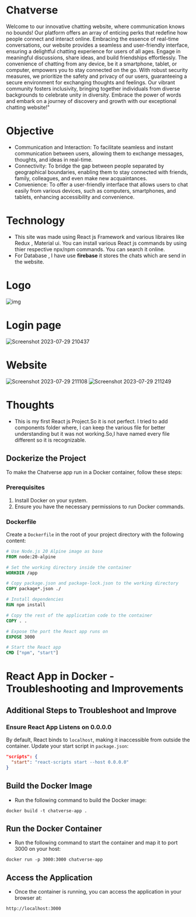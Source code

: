 # Chatverse
Welcome to our innovative chatting website, where communication knows no bounds! Our 
platform offers an array of enticing perks that redefine how people connect and interact 
online. Embracing the essence of real-time conversations, our website provides a seamless 
and user-friendly interface, ensuring a delightful chatting experience for users of all ages. 
Engage in meaningful discussions, share ideas, and build friendships effortlessly. The 
convenience of chatting from any device, be it a smartphone, tablet, or computer, empowers 
you to stay connected on the go. With robust security measures, we prioritize the safety and 
privacy of our users, guaranteeing a secure environment for exchanging thoughts and 
feelings. Our vibrant community fosters inclusivity, bringing together individuals from 
diverse backgrounds to celebrate unity in diversity. Embrace the power of words and embark 
on a journey of discovery and growth with our exceptional chatting website!"

# Objective
* Communication and Interaction: To facilitate seamless and instant communication between users,
  allowing them to exchange messages, thoughts, and ideas in real-time.
* Connectivity: To bridge the gap between people separated by geographical boundaries,
  enabling them to stay connected with friends, family, colleagues, and even make new acquaintances.
* Convenience: To offer a user-friendly interface that allows users to chat easily from various devices,
  such as computers, smartphones, and tablets, enhancing accessibility and convenience.

# Technology
* This site was made using React js Framework and various libraires like Redux , Material ui.
  You can install various React js commands by using thier respective npx/npm commands.
  You can search it online.
* For Database , I have use **firebase** it stores the chats which are send in the website.

# Logo 
![img](https://github.com/AkarshanGupta/chat/assets/115368981/87966dde-0292-45c0-bf28-97bb87636141)

# Login page
![Screenshot 2023-07-29 210437](https://github.com/AkarshanGupta/chat/assets/115368981/dd8747f4-6047-484e-afd8-24f7bcda51f5)

# Website 
![Screenshot 2023-07-29 211108](https://github.com/AkarshanGupta/chat/assets/115368981/1d30e906-f27e-4468-ad6b-c54e4e6c6b09)
![Screenshot 2023-07-29 211249](https://github.com/AkarshanGupta/chat/assets/115368981/9338ef79-3b36-45aa-bdac-6048392840be)

# Thoughts 
* This is my first React js Project.So it is not perfect.
  I tried to add components folder where, I can keep the various file
  for better understanding but it was not working.So,I have named every file different 
  so it is recognizable.

## Dockerize the Project

To make the Chatverse app run in a Docker container, follow these steps:

### Prerequisites

1. Install Docker on your system.
2. Ensure you have the necessary permissions to run Docker commands.

### Dockerfile

Create a `Dockerfile` in the root of your project directory with the following content:

```dockerfile
# Use Node.js 20 Alpine image as base
FROM node:20-alpine

# Set the working directory inside the container
WORKDIR /app

# Copy package.json and package-lock.json to the working directory
COPY package*.json ./ 

# Install dependencies
RUN npm install

# Copy the rest of the application code to the container
COPY . . 

# Expose the port the React app runs on
EXPOSE 3000

# Start the React app
CMD ["npm", "start"]
```

# React App in Docker - Troubleshooting and Improvements

## Additional Steps to Troubleshoot and Improve

### Ensure React App Listens on 0.0.0.0
By default, React binds to `localhost`, making it inaccessible from outside the container. Update your start script in `package.json`:

```json
"scripts": {
  "start": "react-scripts start --host 0.0.0.0"
}
```

## Build the Docker Image
- Run the following command to build the Docker image:
```
docker build -t chatverse-app .
```
## Run the Docker Container
- Run the following command to start the container and map it to port 3000 on your host:
```
docker run -p 3000:3000 chatverse-app
```
## Access the Application
- Once the container is running, you can access the application in your browser at:
```
http://localhost:3000
```






